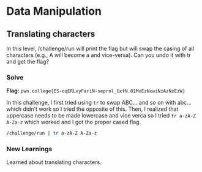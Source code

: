 # Data Manipulation

## Translating characters
In this level, /challenge/run will print the flag but will swap the casing of all characters (e.g., A will become a and vice-versa). Can you undo it with tr and get the flag?

### Solve
**Flag:** `pwn.college{ES-oqERLxyFariN-seprol_GxtN.01MxEzNxwiNzAzNzEzW}`

In this challenge, I first tried using ```tr``` to swap ABC... and so on with abc... which didn't work so I tried the opposite of this. Then, I realized that uppercase needs to be made lowercase and vice verca so I tried ```tr a-zA-Z A-Za-z``` which worked and I got the proper cased flag.

```bash
/challenge/run | tr a-zA-Z A-Za-z
```

### New Learnings
Learned about translating characters.
